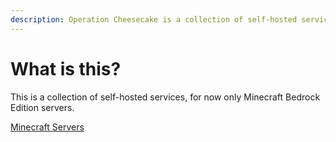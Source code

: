 ```yaml
---
description: Operation Cheesecake is a collection of self-hosted services.
---
```


# What is this?

This is a collection of self-hosted services, for now only Minecraft Bedrock Edition servers.

[Minecraft Servers](/minecraft)
